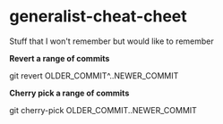 # generalist-cheat-cheet
Stuff that I won't remember but would like to remember

**Revert a range of commits**

git revert OLDER_COMMIT^..NEWER_COMMIT

**Cherry pick a range of commits**

git cherry-pick OLDER_COMMIT..NEWER_COMMIT
